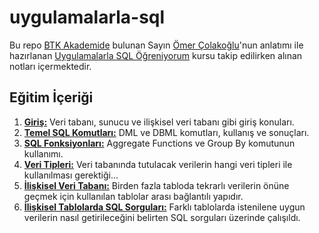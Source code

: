 # uygulamalarla-sql

Bu repo [BTK Akademide](https://www.btkakademi.gov.tr/portal/) bulunan Sayın [Ömer Çolakoğlu](https://www.linkedin.com/in/omercolakoglu/?originalSubdomain=tr)'nun anlatımı ile hazırlanan [Uygulamalarla SQL Öğreniyorum](https://www.btkakademi.gov.tr/portal/course/uygulamalarla-sql-ogreniyorum-8249#!/about) kursu takip edilirken alınan notları içermektedir.

## Eğitim İçeriği
1. **[Giriş:](https://github.com/ramisyk/uygulamalarla-sql/tree/master/1-Giri%C5%9F)** Veri tabanı, sunucu ve ilişkisel veri tabanı gibi giriş konuları.
2. **[Temel SQL Komutları:](https://github.com/ramisyk/uygulamalarla-sql/blob/master/2-TemelSQLKomutlar%C4%B1/)** DML ve DBML komutları, kullanış ve sonuçları.
3. **[SQL Fonksiyonları:](https://github.com/ramisyk/uygulamalarla-sql/blob/master/3-SQLFonksiyonlar%C4%B1)** Aggregate Functions ve Group By komutunun kullanımı.
4. **[Veri Tipleri:](https://github.com/ramisyk/uygulamalarla-sql/tree/master/4-VeriTipleri)** Veri tabanında tutulacak verilerin hangi veri tipleri ile kullanılması gerektiği...
5. **[İlişkisel Veri Tabanı:](https://github.com/ramisyk/uygulamalarla-sql/tree/master/5-%C4%B0li%C5%9FkiselVeriTaban%C4%B1)** Birden fazla tabloda tekrarlı verilerin önüne geçmek için kullanılan tablolar arası bağlantılı yapıdır.
6. **[İlişkisel Tablolarda SQL Sorguları:](https://github.com/ramisyk/uygulamalarla-sql/tree/master/6-%C4%B0li%C5%9FkiselTablolardaSorgular)** Farklı tablolarda istenilene uygun verilerin nasıl getirileceğini belirten SQL sorguları üzerinde çalışıldı.
